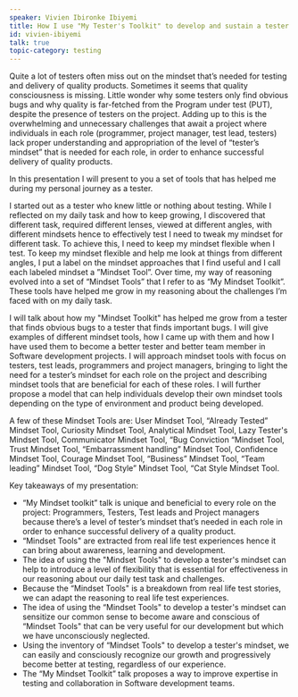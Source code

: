 ```yaml
---
speaker: Vivien Ibironke Ibiyemi
title: How I use "My Tester's Toolkit" to develop and sustain a tester's mindset!
id: vivien-ibiyemi
talk: true
topic-category: testing
---
```

Quite a lot of testers often miss out on the mindset that’s needed for testing and delivery of quality products. Sometimes it seems that quality consciousness is missing. Little wonder why some testers only find obvious bugs and why quality is far-fetched from the Program under test (PUT), despite the presence of testers on the project. Adding up to this is the overwhelming and unnecessary challenges that await a project where individuals in each role (programmer, project manager, test lead, testers) lack proper understanding and appropriation of the level of “tester’s mindset” that is needed for each role, in order to enhance successful delivery of quality products.

In this presentation I will present to you a set of tools that has helped me during my personal journey as a tester.

I started out as a tester who knew little or nothing about testing. While I reflected on my daily task and how to keep growing, I discovered that different task, required different lenses, viewed at different angles, with different mindsets hence to effectively test I need to tweak my mindset for different task. To achieve this, I need to keep my mindset flexible when I test. To keep my mindset flexible and help me look at things from different angles, I put a label on the mindset approaches that I find useful and I call each labeled mindset a ”Mindset Tool”. Over time, my way of reasoning evolved into a set of “Mindset Tools” that I refer to as “My Mindset Toolkit”. These tools have helped me grow in my reasoning about the challenges I’m faced with on my daily task.

I will talk about how my "Mindset Toolkit" has helped me grow from a tester that finds obvious bugs to a tester that finds important bugs. I will give examples of different mindset tools, how I came up with them and how I have used them to become a better tester and better team member in Software development projects. I will approach mindset tools with focus on testers, test leads, programmers and project managers, bringing to light the need for a tester’s mindset for each role on the project and describing mindset tools that are beneficial for each of these roles. I will further propose a model that can help individuals develop their own mindset tools depending on the type of environment and product being developed.

A few of these Mindset Tools are: User Mindset Tool, “Already Tested” Mindset Tool, Curiosity Mindset Tool, Analytical Mindset Tool, Lazy Tester's Mindset Tool, Communicator Mindset Tool, “Bug Conviction “Mindset Tool, Trust Mindset Tool, “Embarrassment handling” Mindset Tool, Confidence Mindset Tool,  Courage Mindset Tool, “Business” Mindset Tool, “Team leading” Mindset Tool, “Dog Style” Mindset Tool, “Cat Style Mindset Tool.

Key takeaways of my presentation:

  * “My Mindset toolkit” talk is unique and beneficial to every role on the project: Programmers, Testers, Test leads and Project managers because there’s a level of tester’s mindset that’s needed in each role in order to enhance successful delivery of a quality product.
  * “Mindset Tools" are extracted from real life test experiences hence it can bring about awareness, learning and development.
  * The idea of using the "Mindset Tools" to develop a tester's mindset can help to introduce a level of flexibility that is essential for effectiveness in our reasoning about our daily test task and challenges.
  * Because the “Mindset Tools" is a breakdown from real life test stories, we can adapt the reasoning to real life test experiences.
  * The idea of using the “Mindset Tools" to develop a tester's mindset can sensitize our common sense to become aware and conscious of “Mindset Tools" that can be very useful for our development but which we have unconsciously neglected.
  * Using the inventory of “Mindset Tools" to develop a tester's mindset, we can easily and consciously recognize our growth and progressively become better at testing, regardless of our experience.
  * The “My Mindset Toolkit” talk proposes a way to improve expertise in testing and collaboration in Software development teams.
